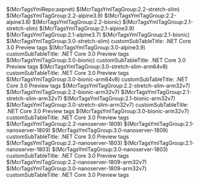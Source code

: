 $(McrTagsYmlRepo:aspnet)
$(McrTagsYmlTagGroup:2.2-stretch-slim)
$(McrTagsYmlTagGroup:2.2-alpine3.9)
$(McrTagsYmlTagGroup:2.2-alpine3.8)
$(McrTagsYmlTagGroup:2.2-bionic)
$(McrTagsYmlTagGroup:2.1-stretch-slim)
$(McrTagsYmlTagGroup:2.1-alpine3.9)
$(McrTagsYmlTagGroup:2.1-alpine3.7)
$(McrTagsYmlTagGroup:2.1-bionic)
$(McrTagsYmlTagGroup:3.0-stretch-slim)
    customSubTableTitle: .NET Core 3.0 Preview tags
$(McrTagsYmlTagGroup:3.0-alpine3.9)
    customSubTableTitle: .NET Core 3.0 Preview tags
$(McrTagsYmlTagGroup:3.0-bionic)
    customSubTableTitle: .NET Core 3.0 Preview tags
$(McrTagsYmlTagGroup:3.0-stretch-slim-arm64v8)
    customSubTableTitle: .NET Core 3.0 Preview tags
$(McrTagsYmlTagGroup:3.0-bionic-arm64v8)
    customSubTableTitle: .NET Core 3.0 Preview tags
$(McrTagsYmlTagGroup:2.2-stretch-slim-arm32v7)
$(McrTagsYmlTagGroup:2.2-bionic-arm32v7)
$(McrTagsYmlTagGroup:2.1-stretch-slim-arm32v7)
$(McrTagsYmlTagGroup:2.1-bionic-arm32v7)
$(McrTagsYmlTagGroup:3.0-stretch-slim-arm32v7)
    customSubTableTitle: .NET Core 3.0 Preview tags
$(McrTagsYmlTagGroup:3.0-bionic-arm32v7)
    customSubTableTitle: .NET Core 3.0 Preview tags
$(McrTagsYmlTagGroup:2.2-nanoserver-1809)
$(McrTagsYmlTagGroup:2.1-nanoserver-1809)
$(McrTagsYmlTagGroup:3.0-nanoserver-1809)
    customSubTableTitle: .NET Core 3.0 Preview tags
$(McrTagsYmlTagGroup:2.2-nanoserver-1803)
$(McrTagsYmlTagGroup:2.1-nanoserver-1803)
$(McrTagsYmlTagGroup:3.0-nanoserver-1803)
    customSubTableTitle: .NET Core 3.0 Preview tags
$(McrTagsYmlTagGroup:2.2-nanoserver-1809-arm32v7)
$(McrTagsYmlTagGroup:3.0-nanoserver-1809-arm32v7)
    customSubTableTitle: .NET Core 3.0 Preview tags
